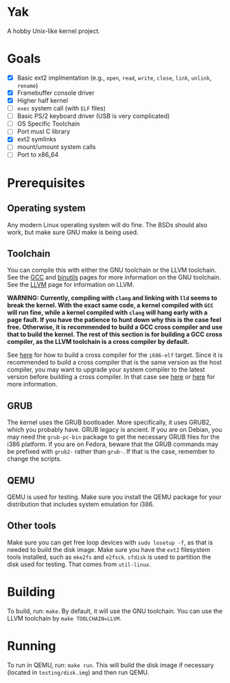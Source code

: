 # Yak
A hobby Unix-like kernel project.

# Goals
- [x] Basic ext2 implmentation (e.g., `open`, `read`, `write`, `close`, `link`, `unlink`, `rename`)
- [x] Framebuffer console driver
- [x] Higher half kernel
- [ ] `exec` system call (with `ELF` files)
- [ ] Basic PS/2 keyboard driver (USB is very complicated)
- [ ] OS Specific Toolchain
- [ ] Port musl C library
- [x] ext2 symlinks
- [ ] mount/umount system calls
- [ ] Port to x86_64
# Prerequisites
## Operating system
Any modern Linux operating system will do fine. The BSDs should also work, but make sure GNU make is being used.
## Toolchain
You can compile this with either the GNU toolchain or the LLVM toolchain.
See the [GCC](https://gnu.org/software/gcc) and [binutils](https://gnu.org/software/binutils) pages for more information on the GNU toolchain.
See the [LLVM](https://llvm.org) page for information on LLVM.

**WARNING: Currently, compiling with `clang` and linking with `lld` seems to break the kernel.
With the exact same code, a kernel compiled with `GCC` will run fine, while a kernel compiled with `clang` will hang
early with a page fault.
If you have the patience to hunt down why this is the case feel free.
Otherwise, it is recommended to build a GCC cross compiler and use that to build the kernel.
The rest of this section is for building a GCC cross compiler, as the LLVM toolchain is a cross compiler by default.**

See [here](https://wiki.osdev.org/GCC_Cross_Compiler) for how to build a cross compiler for the `i686-elf` target.
Since it is recommended to build a cross compiler that is the same version as the host compiler, you may want to upgrade
your system compiler to the latest version before building a cross compiler.
In that case see [here](https://wiki.osdev.org/Building_GCC) or [here](https://gcc.gnu.org/install) for more information.
## GRUB
The kernel uses the GRUB bootloader.
More specifically, it uses GRUB2, which you probably have. GRUB legacy is ancient.
If you are on Debian, you may need the `grub-pc-bin` package to get the necessary GRUB files for the i386 platform.
If you are on Fedora, beware that the GRUB commands may be prefixed with `grub2-` rather than `grub-`.
If that is the case, remember to change the scripts.
## QEMU
QEMU is used for testing.
Make sure you install the QEMU package for your distribution that includes system emulation for i386.
## Other tools
Make sure you can get free loop devices with `sudo losetup -f`, as that is needed to build the disk image.
Make sure you have the `ext2` filesystem tools installed, such as `mke2fs` and `e2fsck`.
`sfdisk` is used to partition the disk used for testing. That comes from `util-linux`.
# Building
To build, run: `make`.
By default, it will use the GNU toolchain.
You can use the LLVM toolchain by `make TOOLCHAIN=LLVM`.
# Running
To run in QEMU, run: `make run`.
This will build the disk image if necessary (located in `testing/disk.img`) and then run QEMU.
